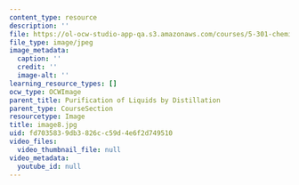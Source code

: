```yaml
---
content_type: resource
description: ''
file: https://ol-ocw-studio-app-qa.s3.amazonaws.com/courses/5-301-chemistry-laboratory-techniques-january-iap-2012/fd7035839db3826cc59d4e6f2d749510_image8.jpg
file_type: image/jpeg
image_metadata:
  caption: ''
  credit: ''
  image-alt: ''
learning_resource_types: []
ocw_type: OCWImage
parent_title: Purification of Liquids by Distillation
parent_type: CourseSection
resourcetype: Image
title: image8.jpg
uid: fd703583-9db3-826c-c59d-4e6f2d749510
video_files:
  video_thumbnail_file: null
video_metadata:
  youtube_id: null
---
```

